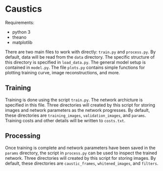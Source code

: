 # Caustics

Requirements:
- python 3
- theano
- matplotlib

There are two main files to work with directly: `train.py` and `process.py`.
By default, data will be read from the `data` directory. The specific structure of this directory is specified in `load_data.py`. The general model setup is contained in `model.py`. The file `plots.py` contains simple functions for plotting training curve, image reconstructions, and more.

## Training

Training is done using the script `train.py`. The network archicture
is specified in this file. Three directories will created by this script for storing images and network parameters as the network progresses. By default, these directories are `training_images`, `validation_images`, and `params`. Training costs and other details will be written to `costs.txt`.

## Processing

Once training is complete and network parameters have been saved in the `params` directory, the script in `process.py` can be used to inspect the trained network. Three directories will created by this script for storing images. By default, these directories are `caustic_frames`, `whitened_images`, and `filters`.







